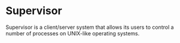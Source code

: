 Supervisor
==========

Supervisor is a client/server system that allows its users to
control a number of processes on UNIX-like operating systems.

